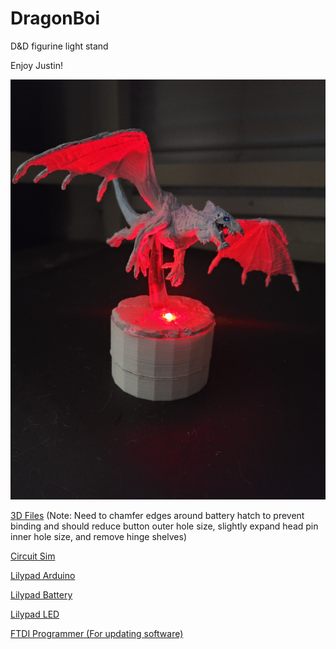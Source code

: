 # DragonBoi
D&amp;D figurine light stand

Enjoy Justin!

<p align="center">
  <img src="Drago.jpg">
</p>


<a href="https://www.tinkercad.com/things/7relOf7Lwub">3D Files</a> (Note: Need to chamfer edges around battery hatch to prevent binding and should reduce button outer hole size, slightly expand head pin inner hole size, and remove hinge shelves)

<a href="https://www.tinkercad.com/things/3kHTiRmozQK?sharecode=XJbGJXUbA81u1Cr5xnJj4Cm1peThrTvVmvqRTTd9eQ8">Circuit Sim</a>

<a href="https://www.sparkfun.com/products/13342">Lilypad Arduino</a>

<a href="https://www.sparkfun.com/products/13883">Lilypad Battery</a>

<a href="https://www.sparkfun.com/products/13735">Lilypad LED</a>

<a href="https://www.amazon.com/HiLetgo-FT232RL-Converter-Adapter-Breakout/dp/B00IJXZQ7C/ref=sr_1_5?crid=F8XMG26UCCLX&keywords=ftdi+round+pins&qid=1673911868&sprefix=ftdi+round+pins%2Caps%2C88&sr=8-5">FTDI Programmer (For updating software)</a>
